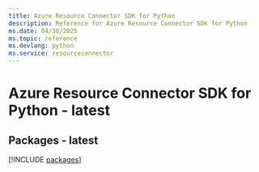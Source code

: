 ```yaml
---
title: Azure Resource Connector SDK for Python
description: Reference for Azure Resource Connector SDK for Python
ms.date: 04/30/2025
ms.topic: reference
ms.devlang: python
ms.service: resourceconnector
---
```

# Azure Resource Connector SDK for Python - latest
## Packages - latest
[!INCLUDE [packages](resource-connector-index.md)]